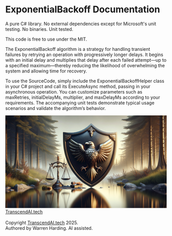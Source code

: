 # ExponentialBackoff Documentation

A pure C# library. No external dependencies except for Microsoft's unit testing. No binaries. Unit tested.

This code is free to use under the MIT.

The ExponentialBackoff algorithm is a strategy for handling transient failures by retrying an operation with progressively longer delays. It begins with an initial delay and multiplies that delay after each failed attempt—up to a specified maximum—thereby reducing the likelihood of overwhelming the system and allowing time for recovery.

To use the SourceCode, simply include the ExponentialBackoffHelper class in your C# project and call its ExecuteAsync method, passing in your asynchronous operation. You can customize parameters such as maxRetries, initialDelayMs, multiplier, and maxDelayMs according to your requirements. The accompanying unit tests demonstrate typical usage scenarios and validate the algorithm’s behavior.

![AI Image](aiimage.jpg)
[TranscendAI.tech](https://TranscendAI.tech)<br>
<br>
Copyright [TranscendAI.tech](https://TranscendAI.tech) 2025.</br>
Authored by Warren Harding. AI assisted.